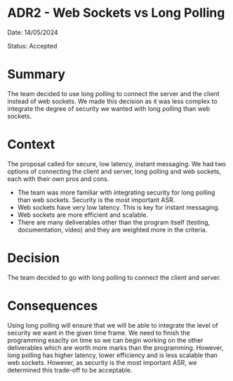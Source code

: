 # ADR2 - Web Sockets vs Long Polling

Date: 14/05/2024

Status: Accepted

# Summary

The team decided to use long polling to connect the server and the client instead of web sockets. We made this decision as it was less complex to integrate the degree of security we wanted with long polling than web sockets.

# Context

The proposal called for secure, low latency, instant messaging. We had two options of connecting the client and server, long polling and web sockets, each with their own pros and cons. 

* The team was more familiar with integrating security for long polling than web sockets. Security is the most important ASR.
* Web sockets have very low latency. This is key for instant messaging.
* Web sockets are more efficient and scalable.
* There are many deliverables other than the program itself (testing, documentation, video) and they are weighted more in the criteria.

# Decision

The team decided to go with long polling to connect the client and server. 

# Consequences

Using long polling will ensure that we will be able to integrate the level of security we want in the given time frame. We need to finish the programming exaclty on time so we can begin working on the other deliverables which are worth more marks than the programming. However, long polling has higher latency, lower efficiency and is less scalable than web sockets. However, as security is the most important ASR, we determined this trade-off to be acceptable. 

